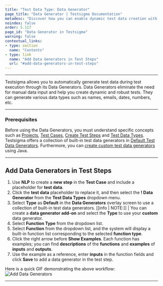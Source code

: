 ```yaml
---
title: "Test Data Type: Data Generator"
page_title: "Data Generator | Testsigma Documentation"
metadesc: "Discover how you can enable dynamic test data creation with Testsigma's Data Generators to optimise your test scenarios for enhanced efficiency and coverage."
noindex: false
order: 5.117
page_id: "Data Generator in Testsigma"
warning: false
contextual_links:
- type: section
  name: "Contents"
- type: link
  name: "Add Data Generators in Test Steps"
  url: "#add-data-generators-in-test-steps"
---
```


---

Testsigma allows you to automatically generate test data during test execution through its Data Generators. Data Generators eliminate the need for manual data input and help you create dynamic and robust tests. They can generate various data types such as names, emails, dates, numbers, etc.

---

### **Prerequisites**

Before using the Data Generators, you must understand specific concepts such as [Projects](https://testsigma.com/docs/projects/overview/), [Test Cases](https://testsigma.com/docs/test-cases/manage/add-edit-delete/), [Create Test Steps](https://testsigma.com/docs/test-cases/create-steps-nl/overview/) and [Test Data Types](https://testsigma.com/docs/test-data/types/overview/). Testsigma offers a collection of built-in test data generators in [Default Test Data Generators](https://testsigma.com/docs/test-data/data-generators/default-list/). Furthermore, you can [create custom test data generators](https://testsigma.com/tutorials/addons/how-create-addons-test-data-generators/) using Java.

---

## **Add Data Generators in Test Steps**

1. Use **NLP** to create a **new step** in the **Test Case** and include a placeholder for **test data**.
2. Click the **test data** placeholder to replace it, and then select the **! Data Generator** from the **Test Data Types** dropdown menu.
3. Select **Type** as **Default** in the **Data Generators** overlay screen to use a collection of built-in test data generators.
[[info | NOTE:]]
| You can create a **data generator add-on** and select the **Type** to use your **custom** data generator.   
4. Select **Function Type** from the dropdown list.
5. Select **Function** from the dropdown list, and the system will display a built-in function list corresponding to the selected **function type**.
6. Click the right arrow before **Show Examples**. Each function has examples; you can find **descriptions** of the **functions** and **examples** of **inputs** and **outputs**.
7. Use the example as a reference, enter **inputs** in the function fields and click **Save** to add a data generator in the test step.

Here is a quick GIF demonstrating the above workflow: ![Add Data Generators](https://s3.amazonaws.com/static-docs.testsigma.com/new_images/projects/applications/add_datagenerator.gif)

---